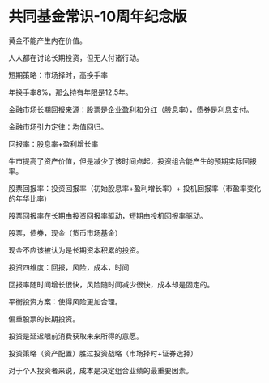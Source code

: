 # 共同基金常识-10周年纪念版

黄金不能产生内在价值。

人人都在讨论长期投资，但无人付诸行动。

短期策略：市场择时，高换手率

年换手率8%，那么持有年限是12.5年。

金融市场长期回报来源：股票是企业盈利和分红（股息率），债券是利息支付。

金融市场引力定律：均值回归。

回报率：股息率+盈利增长率

牛市提高了资产价值，但是减少了该时间点起，投资组合能产生的预期实际回报率。

股票回报率：投资回报率（初始股息率+盈利增长率）+ 投机回报率（市盈率变化的年华比率）

股票回报率在长期由投资回报率驱动，短期由投机回报率驱动。

股票，债券，现金（货币市场基金）

现金不应该被认为是长期资本积累的投资。

投资四维度：回报，风险，成本，时间

回报率随时间增长很快，风险随时间减少很快，成本却是固定的。

平衡投资方案：使得风险更加合理。

偏重股票的长期投资。

投资是延迟眼前消费获取未来所得的意愿。

投资策略（资产配置）胜过投资战略（市场择时+证券选择）

对于个人投资者来说，成本是决定组合业绩的最重要因素。




